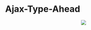 # Ajax-Type-Ahead
<div align="center">
<img src="https://user-images.githubusercontent.com/77551019/135173754-d63e4156-d99f-4bb8-ac20-1dc35ad584c3.png">
</div>
